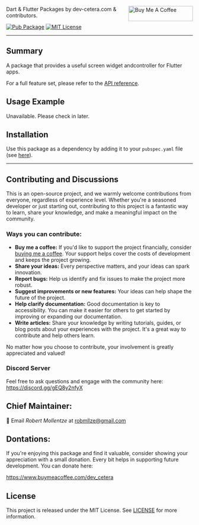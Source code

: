 <a href="https://www.buymeacoffee.com/dev_cetera" target="_blank"><img align="right" src="https://cdn.buymeacoffee.com/buttons/default-orange.png" alt="Buy Me A Coffee" height="41" width="174"></a>

Dart & Flutter Packages by dev-cetera.com & contributors.

[![Pub Package](https://img.shields.io/pub/v/df_screen.svg)](https://pub.dev/packages/df_screen)
[![MIT License](https://img.shields.io/badge/License-MIT-blue.svg)](https://raw.githubusercontent.com/dev-cetera/df_screen/main/LICENSE)

---

## Summary

A package that provides a useful screen widget andcontroller for Flutter apps.

For a full feature set, please refer to the [API reference](https://pub.dev/documentation/df_screen/).

## Usage Example

Unavailable. Please check in later.

## Installation

Use this package as a dependency by adding it to your `pubspec.yaml` file (see [here](https://pub.dev/packages/df_screen/install)).

---

## Contributing and Discussions

This is an open-source project, and we warmly welcome contributions from everyone, regardless of experience level. Whether you're a seasoned developer or just starting out, contributing to this project is a fantastic way to learn, share your knowledge, and make a meaningful impact on the community.

### Ways you can contribute:

- **Buy me a coffee:** If you'd like to support the project financially, consider [buying me a coffee](https://www.buymeacoffee.com/dev_cetera). Your support helps cover the costs of development and keeps the project growing.
- **Share your ideas:** Every perspective matters, and your ideas can spark innovation.
- **Report bugs:** Help us identify and fix issues to make the project more robust.
- **Suggest improvements or new features:** Your ideas can help shape the future of the project.
- **Help clarify documentation:** Good documentation is key to accessibility. You can make it easier for others to get started by improving or expanding our documentation.
- **Write articles:** Share your knowledge by writing tutorials, guides, or blog posts about your experiences with the project. It's a great way to contribute and help others learn.

No matter how you choose to contribute, your involvement is greatly appreciated and valued!

### Discord Server

Feel free to ask questions and engage with the community here: https://discord.gg/gEQ8y2nfyX

## Chief Maintainer:

📧 Email _Robert Mollentze_ at robmllze@gmail.com

## Dontations:

If you're enjoying this package and find it valuable, consider showing your appreciation with a small donation. Every bit helps in supporting future development. You can donate here:

https://www.buymeacoffee.com/dev_cetera

## License

This project is released under the MIT License. See [LICENSE](https://raw.githubusercontent.com/dev-cetera/df_type/main/LICENSE) for more information.
